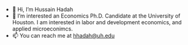 - 👋 Hi, I’m Hussain Hadah
- 👀 I’m interested an Economics Ph.D. Candidate at the University of Houston. I am interested in labor and development economics, and applied microeconimcs.
- 📫 You can reach me at hhadah@uh.edu

<!---
hhadah/hhadah is a ✨ special ✨ repository because its `README.md` (this file) appears on your GitHub profile.
You can click the Preview link to take a look at your changes.
--->
